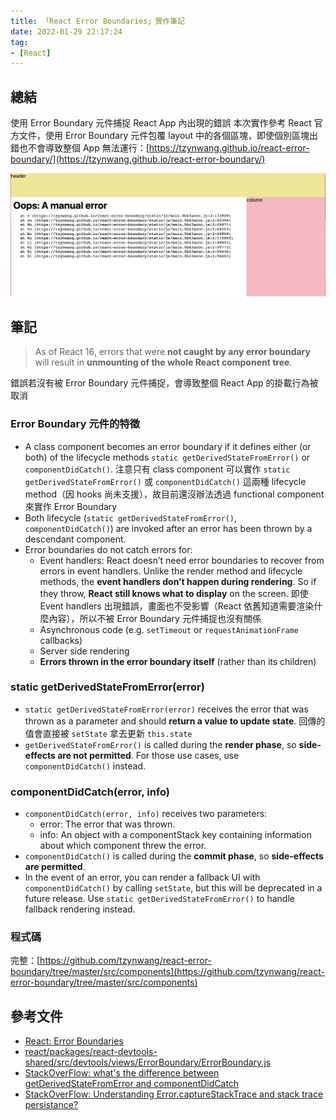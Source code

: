 ```yaml
---
title: 「React Error Boundaries」實作筆記
date: 2022-01-29 22:17:24
tag:
- [React]
---
```


## 總結

使用 Error Boundary 元件捕捉 React App 內出現的錯誤
本次實作參考 React 官方文件，使用 Error Boundary 元件包覆 layout 中的各個區塊，即使個別區塊出錯也不會導致整個 App 無法運行：[https://tzynwang.github.io/react-error-boundary/](https://tzynwang.github.io/react-error-boundary/)

![error boundary](/2022/react-error-boundaries/screenshot.png)

## 筆記

> As of React 16, errors that were **not caught by any error boundary** will result in **unmounting of the whole React component tree**.

錯誤若沒有被 Error Boundary 元件捕捉，會導致整個 React App 的掛載行為被取消

### Error Boundary 元件的特徵

- A class component becomes an error boundary if it defines either (or both) of the lifecycle methods `static getDerivedStateFromError()` or `componentDidCatch()`. 注意只有 class component 可以實作 `static getDerivedStateFromError()` 或 `componentDidCatch()` 這兩種 lifecycle method（因 hooks 尚未支援），故目前還沒辦法透過 functional component 來實作 Error Boundary
- Both lifecycle (`static getDerivedStateFromError()`, `componentDidCatch()`) are invoked after an error has been thrown by a descendant component.
- Error boundaries do not catch errors for:
  - Event handlers: React doesn’t need error boundaries to recover from errors in event handlers. Unlike the render method and lifecycle methods, the **event handlers don’t happen during rendering**. So if they throw, **React still knows what to display** on the screen. 即使 Event handlers 出現錯誤，畫面也不受影響（React 依舊知道需要渲染什麼內容），所以不被 Error Boundary 元件捕捉也沒有關係
  - Asynchronous code (e.g. `setTimeout` or `requestAnimationFrame` callbacks)
  - Server side rendering
  - **Errors thrown in the error boundary itself** (rather than its children)

### static getDerivedStateFromError(error)

- `static getDerivedStateFromError(error)` receives the error that was thrown as a parameter and should **return a value to update state**. 回傳的值會直接被 `setState` 拿去更新 `this.state`
- `getDerivedStateFromError()` is called during the **render phase**, so **side-effects are not permitted**. For those use cases, use `componentDidCatch()` instead.

### componentDidCatch(error, info)

- `componentDidCatch(error, info)` receives two parameters:
  - error: The error that was thrown.
  - info: An object with a componentStack key containing information about which component threw the error.
- `componentDidCatch()` is called during the **commit phase**, so **side-effects are permitted**.
- In the event of an error, you can render a fallback UI with `componentDidCatch()` by calling `setState`, but this will be deprecated in a future release. Use `static getDerivedStateFromError()` to handle fallback rendering instead.

### 程式碼

<script src="https://gist.github.com/tzynwang/427f0181a0b6b1e749b0778457137286.js"></script>

完整：[https://github.com/tzynwang/react-error-boundary/tree/master/src/components](https://github.com/tzynwang/react-error-boundary/tree/master/src/components)

## 參考文件

- [React: Error Boundaries](https://reactjs.org/docs/error-boundaries.html)
- [react/packages/react-devtools-shared/src/devtools/views/ErrorBoundary/ErrorBoundary.js](https://github.com/facebook/react/blob/575791925697c7e23966e6934b577e69aef736f3/packages/react-devtools-shared/src/devtools/views/ErrorBoundary/ErrorBoundary.js)
- [StackOverFlow: what's the difference between getDerivedStateFromError and componentDidCatch](https://stackoverflow.com/questions/52962851/whats-the-difference-between-getderivedstatefromerror-and-componentdidcatch)
- [StackOverFlow: Understanding Error.captureStackTrace and stack trace persistance?](https://stackoverflow.com/questions/59625425/understanding-error-capturestacktrace-and-stack-trace-persistance)
